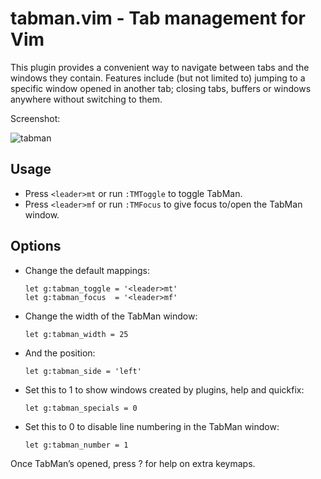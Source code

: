 # tabman.vim - Tab management for Vim

This plugin provides a convenient way to navigate between tabs and the windows
they contain. Features include (but not limited to) jumping to a specific
window opened in another tab; closing tabs, buffers or windows anywhere without
switching to them.

Screenshot:

![tabman][1]

## Usage
* Press `<leader>mt` or run `:TMToggle` to toggle TabMan.
* Press `<leader>mf` or run `:TMFocus` to give focus to/open the TabMan window.

## Options
* Change the default mappings:

    ```vim
    let g:tabman_toggle = '<leader>mt'
    let g:tabman_focus  = '<leader>mf'
    ```

* Change the width of the TabMan window:

    ```vim
    let g:tabman_width = 25
    ```

* And the position:

    ```vim
    let g:tabman_side = 'left'
    ```

* Set this to 1 to show windows created by plugins, help and quickfix:

    ```vim
    let g:tabman_specials = 0
    ```

* Set this to 0 to disable line numbering in the TabMan window:

    ```vim
    let g:tabman_number = 1
    ```

Once TabMan’s opened, press ? for help on extra keymaps.

[1]: http://i.imgur.com/HnpGG.png
